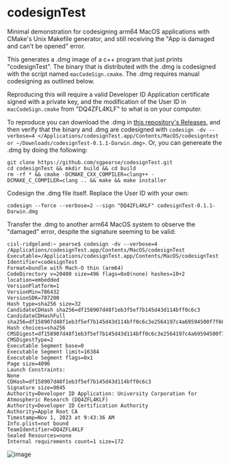 # codesignTest
Minimal demonstration for codesigning arm64 MacOS applications with CMake's Unix Makefile generator, and still receiving the "App is damaged and can't be opened" error.

This generates a .dmg image of a c++ program that just prints "codesignTest".  The binary that is distributed with the .dmg is codesigned with the script named `macCodeSign.cmake`.  The .dmg requires manual codesigning as outlined below.

Reproducing this will require a valid Developer ID Application certificate signed with a private key, and the modification of the User ID in `macCodeSign.cmake` from "DQ4ZFL4KLF" to what is on your computer.

To reproduce you can download the .dmg in [this repository's Releases](https://github.com/sgpearse/codesignTest/releases), and then verify that the binary and .dmg are codesigned with `codesign -dv --verbose=4 </Applications/codesignTest.app/Contents/MacOS/codesigntest or ~/Downloads/codesignTest-0.1.1-Darwin.dmg>`.  Or, you can genereate the .dmg by doing the following:

```
git clone https://github.com/sgpearse/codesignTest.git
cd codesignTest && mkdir build && cd build
rm -rf * && cmake -DCMAKE_CXX_COMPILER=clang++ -DCMAKE_C_COMPILER=clang .. && make && make installer
```

Codesign the .dmg file itself.  Replace the User ID with your own:

```codesign --force --verbose=2 --sign "DQ4ZFL4KLF" codesignTest-0.1.1-Darwin.dmg```

Transfer the .dmg to another arm64 MacOS system to observe the "damaged" error, despite the signature seeming to be valid: 

```
cisl-ridgeland:~ pearse$ codesign -dv --verbose=4 /Applications/codesignTest.app/Contents/MacOS/codesignTest
Executable=/Applications/codesignTest.app/Contents/MacOS/codesignTest
Identifier=codesignTest
Format=bundle with Mach-O thin (arm64)
CodeDirectory v=20400 size=496 flags=0x0(none) hashes=10+2 location=embedded
VersionPlatform=1
VersionMin=786432
VersionSDK=787200
Hash type=sha256 size=32
CandidateCDHash sha256=df158907d48f1eb3f5ef7b145d43d114bff0c6c3
CandidateCDHashFull sha256=df158907d48f1eb3f5ef7b145d43d114bff0c6c3e2564197c4a69594500f7f66
Hash choices=sha256
CMSDigest=df158907d48f1eb3f5ef7b145d43d114bff0c6c3e2564197c4a69594500f7f66
CMSDigestType=2
Executable Segment base=0
Executable Segment limit=16384
Executable Segment flags=0x1
Page size=4096
Launch Constraints:
None
CDHash=df158907d48f1eb3f5ef7b145d43d114bff0c6c3
Signature size=9045
Authority=Developer ID Application: University Corporation for Atmospheric Research (DQ4ZFL4KLF)
Authority=Developer ID Certification Authority
Authority=Apple Root CA
Timestamp=Nov 1, 2023 at 9:43:36 AM
Info.plist=not bound
TeamIdentifier=DQ4ZFL4KLF
Sealed Resources=none
Internal requirements count=1 size=172
```

![image](https://github.com/sgpearse/codesignTest/assets/9522770/fec52f51-56c4-48e6-8c03-3c7e6a6ccb4d)
